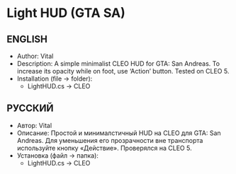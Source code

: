 # Light HUD (GTA SA)
## ENGLISH
* Author: Vital
* Description: A simple minimalist CLEO HUD for GTA: San Andreas. To increase its opacity while on foot, use ‘Action’ button. Tested on CLEO 5.
* Installation (file -> folder):
  * LightHUD.cs -> CLEO

## РУССКИЙ
* Автор: Vital
* Описание: Простой и минималстичный HUD на CLEO для GTA: San Andreas. Для уменьшения его прозрачности вне транспорта используйте кнопку «Действие». Проверялся на CLEO 5.
* Установка (файл -> папка):
  * LightHUD.cs -> CLEO
